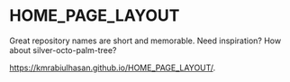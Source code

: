 # HOME_PAGE_LAYOUT
Great repository names are short and memorable. Need inspiration? How about silver-octo-palm-tree?

https://kmrabiulhasan.github.io/HOME_PAGE_LAYOUT/. 
